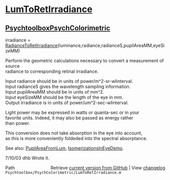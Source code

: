 # [LumToRetIrradiance](LumToRetIrradiance)
## [Psychtoolbox](Psychtoolbox)[PsychColorimetric](PsychColorimetric)

irradiance = [RadianceToRetIrradiance](RadianceToRetIrradiance)(luminance,radiance,radianceS,pupilAreaMM,eyeSizeMM)  
  
Perform the geometric calculations necessary to convert a measurement of source  
radiance to corresponding retinal irradiance.   
  
  Input radiance should be in units of power/m^2-sr-wlinterval.  
  Input radianceS gives the wavelength sampling information.  
  Input pupilAreaMM should be in units of mm^2.  
  Input eyeSizeMM should be the length of the eye in mm.  
  Output irradiance is in units of power/um^2-sec-wlinterval.  
  
  Light power may be expressed in watts or quanta-sec or in your  
  favorite units.  Indeed, it may also be passed as energy rather  
  than power.    
  
This conversion does not take absorption in the eye into account,  
as this is more conveniently foldeded into the spectral absorptance.  
  
See also: [PupilAreaFromLum](PupilAreaFromLum), [IsomerizationsInEyeDemo](IsomerizationsInEyeDemo).  
  
7/10/03  dhb  Wrote it.  




<div class="code_header" style="text-align:right;">
  <span style="float:left;">Path&nbsp;&nbsp;</span> <span class="counter">Retrieve <a href=
  "https://raw.github.com/Psychtoolbox-3/Psychtoolbox-3/beta/Psychtoolbox/PsychColorimetric/LumToRetIrradiance.m">current version from GitHub</a> | View <a href=
  "https://github.com/Psychtoolbox-3/Psychtoolbox-3/commits/beta/Psychtoolbox/PsychColorimetric/LumToRetIrradiance.m">changelog</a></span>
</div>
<div class="code">
  <code>Psychtoolbox/PsychColorimetric/LumToRetIrradiance.m</code>
</div>

